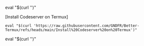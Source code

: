 eval "$(curl '')"

[Install Codeserver on Termux]
```
eval "$(curl 'https://raw.githubusercontent.com/GNDFR/Better-Termux/refs/heads/main/Install%20Codeserver%20on%20Termux')"
```

eval "$(curl '')"
